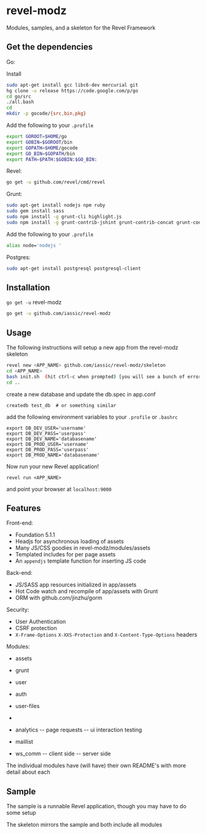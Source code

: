 revel-modz
==========

Modules, samples, and a skeleton for the Revel Framework


Get the dependencies
--------------

Go:

Install
``` Bash
sudo apt-get install gcc libc6-dev mercurial git
hg clone -u release https://code.google.com/p/go
cd go/src
./all.bash
cd
mkdir -p gocode/{src,bin,pkg}
```

Add the following to your `.profile`
``` Bash
export GOROOT=$HOME/go
export GOBIN=$GOROOT/bin
export GOPATH=$HOME/gocode
export GO_BIN=$GOPATH/bin
export PATH=$PATH:$GOBIN:$GO_BIN:
```

Revel:
``` Bash
go get -u github.com/revel/cmd/revel
```

Grunt:

``` Bash
sudo apt-get install nodejs npm ruby
sudo gem install sass
sudo npm install -g grunt-cli highlight.js
sudo npm install -g grunt-contrib-jshint grunt-contrib-concat grunt-contrib-uglify grunt-contrib-coffee grunt-markdown grunt-contrib-sass grunt-contrib-less
```

Add the following to your `.profile`
``` Bash
alias node='nodejs '
```

Postgres: 

``` Bash
sudo apt-get install postgresql postgresql-client
```

Installation
--------------

`go get -u` revel-modz

``` Bash
go get -u github.com/iassic/revel-modz
```


Usage
---------------
The following instructions will setup a new app from the revel-modz skeleton

``` Bash
revel new <APP_NAME> github.com/iassic/revel-modz/skeleton
cd <APP_NAME>
bash init.sh  (hit ctrl-c when prompted) [you will see a bunch of errors initially]
cd ..
```

create a new database and update the db.spec in app.conf 

```
createdb test_db  # or something similar
```

add the following environment variables to your `.profile` or `.bashrc`
```
export DB_DEV_USER='username'
export DB_DEV_PASS='userpass'
export DB_DEV_NAME='databasename'
export DB_PROD_USER='username'
export DB_PROD_PASS='userpass'
export DB_PROD_NAME='databasename'
```

Now run your new Revel application!


```
revel run <APP_NAME>
```

and  point your browser at `localhost:9000`


Features
----------------

Front-end:

- Foundation 5.1.1
- Headjs for asynchronous loading of assets
- Many JS/CSS goodies in revel-modz/modules/assets
- Templated includes for per page assets
- An `appendjs` template function for inserting JS code

Back-end:

- JS/SASS app resources initialized in app/assets
- Hot Code watch and recompile of app/assets with Grunt
- ORM with github.com/jinzhu/gorm

Security:

- User Authentication
- CSRF protection
- `X-Frame-Options` `X-XXS-Protection` and `X-Content-Type-Options` headers

Modules:

- assets
- grunt

- user
- auth
- user-files
- 

- analytics
 -- page requests
 -- ui interaction testing
- maillist
- ws_comm
 -- client side
 -- server side

The individual modules have (will have) their own README's with more detail about each

Sample
----------------

The sample is a runnable Revel application, though you may have to do some setup

The skeleton mirrors the sample and both include all modules
